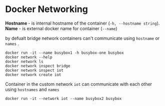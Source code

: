 # Docker Networking
<b>Hostname </b> - is internal hostname of the container  (`-h, --hostname string`).
<br> <b>Name</b>  - is external docker name for container (`--name`)

by defualt bridge network containers can't communicate using `hostname` or `names`  .

```
docker run -it --name busybox1 -h busybox-one busybox
docker network --help
docker network ls
docker network inspect bridge
docker network inspect iot
docker network create iot

```

Container in the custom network `iot` can communicate with each other using `hostnames` and `names`

```
docker run -it --network iot --name busybox2 busybox
```